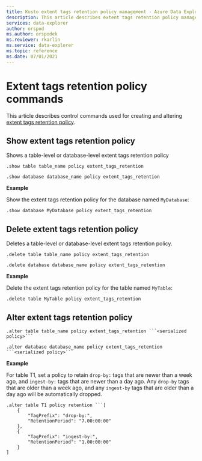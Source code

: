 ```yaml
---
title: Kusto extent tags retention policy management - Azure Data Explorer
description: This article describes extent tags retention policy management in Azure Data Explorer.
services: data-explorer
author: orspod
ms.author: orspodek
ms.reviewer: rkarlin
ms.service: data-explorer
ms.topic: reference
ms.date: 07/01/2021
---
```

# Extent tags retention policy commands

This article describes control commands used for creating and altering [extent tags retention policy](extenttagsretentionpolicy.md).

## Show extent tags retention policy

Shows a table-level or database-level extent tags retention policy

```kusto
.show table table_name policy extent_tags_retention

.show database database_name policy extent_tags_retention
```

**Example**

Show the extent tags retention policy for the database named `MyDatabase`:

```kusto
.show database MyDatabase policy extent_tags_retention
```

## Delete extent tags retention policy

Deletes a table-level or database-level extent tags retention policy.

```kusto
.delete table table_name policy extent_tags_retention

.delete database database_name policy extent_tags_retention
```

**Example**

Delete the extent tags retention policy for the table named `MyTable`:

```kusto
.delete table MyTable policy extent_tags_retention
```


## Alter extent tags retention policy

```kusto
.alter table table_name policy extent_tags_retention ```<serialized policy>```

.alter database database_name policy extent_tags_retention ```<serialized policy>```
```

**Example**

For table T1, set a policy to retain `drop-by:` tags that are newer than a week ago, and `ingest-by:` tags that are newer than a day ago.
Any `drop-by` tags that are older than a week ago, and any `ingest-by` tags that are older than a day ago will be automatically dropped.

```kusto
.alter table T1 policy retention ```[
	{
		"TagPrefix": "drop-by:",
		"RetentionPeriod": "7.00:00:00"
	},
	{
		"TagPrefix": "ingest-by:",
		"RetentionPeriod": "1.00:00:00"
	}
]
```
